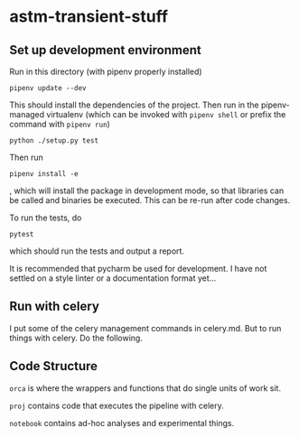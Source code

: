 # astm-transient-stuff
## Set up development environment
Run in this directory (with pipenv properly installed)
```
pipenv update --dev
```
This should install the dependencies of the project. Then run in the pipenv-managed virtualenv
(which can be invoked with `pipenv shell` or prefix the command with `pipenv run`)
```
python ./setup.py test
```

Then run
```
pipenv install -e
```
, which will install the package in development mode, so that libraries can be called and
binaries be executed. This can be re-run after code changes.

To run the tests, do
```
pytest
```
which should run the tests and output a report.

It is recommended that pycharm be used for development. I have not settled on a
style linter or a documentation format yet...

## Run with celery
I put some of the celery management commands in celery.md. But to run things with
celery. Do the following.

## Code Structure
`orca` is where the wrappers and functions that do single units of work sit.

`proj` contains code that executes the pipeline with celery.

`notebook` contains ad-hoc analyses and experimental things.